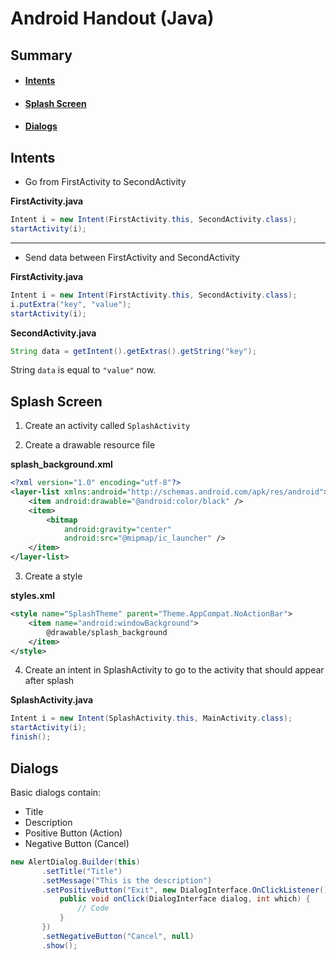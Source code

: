 # Android Handout (Java)

## Summary

 - #### [Intents](#intents-1)
 - #### [Splash Screen](#splash-screen-1)
 - #### [Dialogs](#dialogs-1)

## Intents
- Go from FirstActivity to SecondActivity

**FirstActivity.java**
````java
Intent i = new Intent(FirstActivity.this, SecondActivity.class);
startActivity(i);
````
---
- Send data between FirstActivity and SecondActivity

**FirstActivity.java**
````java
Intent i = new Intent(FirstActivity.this, SecondActivity.class);
i.putExtra("key", "value");
startActivity(i);
````
**SecondActivity.java**
````java
String data = getIntent().getExtras().getString("key");
````
String `data` is equal to `"value"` now.

## Splash Screen

1. Create an activity called `SplashActivity`

2. Create a drawable resource file

 **splash_background.xml**
````xml
<?xml version="1.0" encoding="utf-8"?>
<layer-list xmlns:android="http://schemas.android.com/apk/res/android">
    <item android:drawable="@android:color/black" />
    <item>
        <bitmap
            android:gravity="center"
            android:src="@mipmap/ic_launcher" />
    </item>
</layer-list>
````

3. Create a style

**styles.xml**
````xml
<style name="SplashTheme" parent="Theme.AppCompat.NoActionBar">
	<item name="android:windowBackground"> 
		@drawable/splash_background
	</item>
</style>
````

4. Create an intent in SplashActivity to go to the activity that should appear after splash

**SplashActivity.java**
````java
Intent i = new Intent(SplashActivity.this, MainActivity.class);
startActivity(i);
finish();
````

## Dialogs
Basic dialogs contain:
- Title
- Description
- Positive Button (Action)
- Negative Button (Cancel)

````java
new AlertDialog.Builder(this)
       .setTitle("Title")
       .setMessage("This is the description")
       .setPositiveButton("Exit", new DialogInterface.OnClickListener() {
           public void onClick(DialogInterface dialog, int which) {
               // Code
           }
       })
       .setNegativeButton("Cancel", null)
       .show();
````
